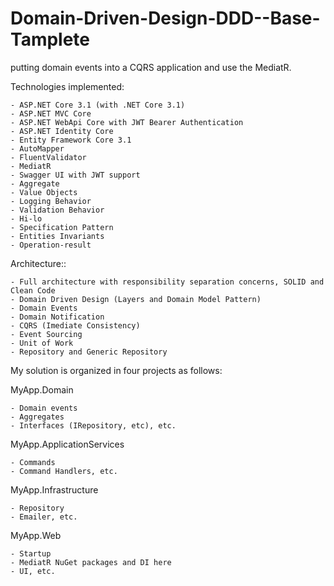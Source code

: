 # Domain-Driven-Design-DDD--Base-Tamplete


putting domain events into a CQRS application and  use the MediatR.

Technologies implemented:

    - ASP.NET Core 3.1 (with .NET Core 3.1)
    - ASP.NET MVC Core
    - ASP.NET WebApi Core with JWT Bearer Authentication
	- ASP.NET Identity Core
    - Entity Framework Core 3.1
    - AutoMapper
	- FluentValidator
	- MediatR
    - Swagger UI with JWT support
    - Aggregate 
	- Value Objects 
	- Logging Behavior
	- Validation Behavior
	- Hi-lo
	- Specification Pattern
	- Entities Invariants
	- Operation-result


Architecture::

    - Full architecture with responsibility separation concerns, SOLID and Clean Code
	- Domain Driven Design (Layers and Domain Model Pattern)
	- Domain Events
	- Domain Notification
	- CQRS (Imediate Consistency)
	- Event Sourcing
	- Unit of Work
	- Repository and Generic Repository
	
	
My solution is organized in four projects as follows:

MyApp.Domain

    - Domain events
    - Aggregates
    - Interfaces (IRepository, etc), etc.
    
MyApp.ApplicationServices

    - Commands
    - Command Handlers, etc.
    
MyApp.Infrastructure

    - Repository 
    - Emailer, etc.
    
    
MyApp.Web

    - Startup
    - MediatR NuGet packages and DI here
    - UI, etc.
   
